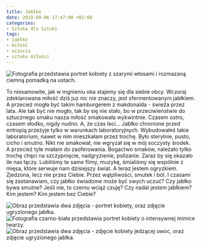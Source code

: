 ```yaml
---
title: Jabłko
date: 2019-08-06 17:47:00 +02:00
categories:
- Sztuka dla Sztuki
tags:
- jabłko
- miłość
- uczucia
- sztuka miłości
---
```


![Fotografia przedstawia portret kobiety z szarymi włosami i rozmazaną ciemną pomadką na ustach.](https://ello-direct-uploads.s3.amazonaws.com/uploads/f8cd92af-a1a5-48aa-8ecc-8478dbc52553/ello-cd033820-2726-463e-b8cf-c848c4b1c6ce.jpeg)

To niesamowite, jak w mgnieniu oka stajemy się dla siebie obcy. Wczoraj
zdeklarowana miłość dziś juz nic nie znaczy, jest sfermentowanym jabłkiem. A przecież mogła być takim hamburgerem z makdonalda - świeża przez lata. Ale tak być nie mogło, tak by się nie stało, bo w przeciwieństwie do sztucznego smaku nasza miłość smakowała wykwintnie. Czasem ostro, czasem słodko, nigdy nudno. A, że czas leci... Jabłko chronione przed entropią przeżyje tylko w warunkach laboratoryjnych. Wybudowałeś takie laboratorium, nawet w nim mieszkałam przez trochę. Było sterylnie, pusto, cicho i smutno. Nikt nie smakował, nie wgryzał się w mój soczysty środek. A przecież tyle miałam do zaoferowania. Bogactwo smaków, należało tylko trochę chęci na szczypnięcie, nadgryzienie, polizanie. Zaraz by się okazało ile nas łączy. Lubiliśmy te same filmy, muzykę, śmialiśmy się wspólnie z mięsa, które serwuje nam dzisiejszy świat. A teraz jestem ogryzkiem. Zjedzona, lecz nie przez Ciebie. Przez wątpliwości, smutek i ból. I czasami się zastanawiam, czy jabłko świadome może być swych uczuć? Czy jabłko bywa smutne? Jeśli nie, to czemu wciąż czuję? Czy nadal jestem jabłkiem? Kim jestem? Kim jestem bez Ciebie?

![Obraz przedstawia dwa zdjęcia - portret kobiety, oraz zdjęcie ugryzionego jabłka.](https://ello-direct-uploads.s3.amazonaws.com/uploads/cb68b911-8e98-4e27-97bc-37b712c69d60/ello-8f7249e0-e8ed-4a00-8a7c-57d4e7a4f29a.jpeg)
![Fotografia czarno-biała przedstawia portret kobiety o intensywnej mimice twarzy.](https://d324imu86q1bqn.cloudfront.net/uploads/asset/attachment/10004385/ello-optimized-b43c09d7.jpg)
![Obraz przedstawia dwa zdjęcia - zdjęcie kobiety jedzącej owoc, oraz zdjęcie ugryzionego jabłka.](https://d324imu86q1bqn.cloudfront.net/uploads/asset/attachment/10004381/ello-optimized-d34e6267.jpg)